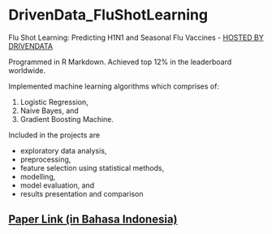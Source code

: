 # DrivenData_FluShotLearning
Flu Shot Learning: Predicting H1N1 and Seasonal Flu Vaccines - [HOSTED BY DRIVENDATA](https://www.drivendata.org/competitions/66/flu-shot-learning/)

Programmed in R Markdown. Achieved top 12% in the leaderboard worldwide.

Implemented machine learning algorithms which comprises of:
1. Logistic Regression, 
2. Naive Bayes, and
3. Gradient Boosting Machine.

Included in the projects are 
- exploratory data analysis, 
- preprocessing, 
- feature selection using statistical methods, 
- modelling,
- model evaluation, and
- results presentation and comparison

## [Paper Link (in Bahasa Indonesia)](https://drive.google.com/file/d/1FbOG6kAbDrj7vgiMIPeCCXPla2WvrX1n/view?usp=sharing)
